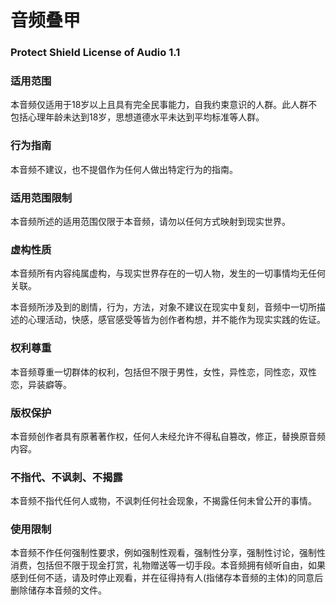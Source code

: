 # 音频叠甲
### Protect Shield License of Audio 1.1
### 适用范围
本音频仅适用于18岁以上且具有完全民事能力，自我约束意识的人群。此人群不包括心理年龄未达到18岁，思想道德水平未达到平均标准等人群。

### 行为指南
本音频不建议，也不提倡作为任何人做出特定行为的指南。

### 适用范围限制
本音频所述的适用范围仅限于本音频，请勿以任何方式映射到现实世界。

### 虚构性质
本音频所有内容纯属虚构，与现实世界存在的一切人物，发生的一切事情均无任何关联。

本音频所涉及到的剧情，行为，方法，对象不建议在现实中复刻，音频中一切所描述的心理活动，快感，感官感受等皆为创作者构想，并不能作为现实实践的佐证。

### 权利尊重
本音频尊重一切群体的权利，包括但不限于男性，女性，异性恋，同性恋，双性恋，异装癖等。

### 版权保护
本音频创作者具有原著著作权，任何人未经允许不得私自篡改，修正，替换原音频内容。

### 不指代、不讽刺、不揭露
本音频不指代任何人或物，不讽刺任何社会现象，不揭露任何未曾公开的事情。

### 使用限制
本音频不作任何强制性要求，例如强制性观看，强制性分享，强制性讨论，强制性消费，包括但不限于现金打赏，礼物赠送等一切手段。本音频拥有倾听自由，如果感到任何不适，请及时停止观看，并在征得持有人(指储存本音频的主体)的同意后删除储存本音频的文件。